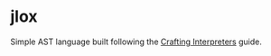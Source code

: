 # jlox
Simple AST language built following the [Crafting Interpreters](https://craftinginterpreters.com/) guide.
